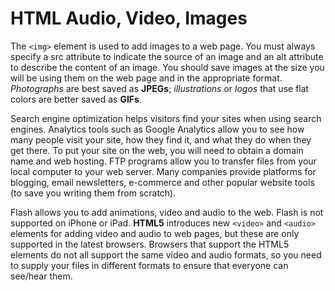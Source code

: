 # HTML Audio, Video, Images

The `<img>` element is used to add images to a web page. You must always specify a src attribute to indicate the
source of an image and an alt attribute to describe the content of an image. You should save images at the size you will be using
them on the web page and in the appropriate format. _Photographs_ are best saved as **JPEGs**; _illustrations_ or
_logos_ that use flat colors are better saved as **GIFs**.

Search engine optimization helps visitors find your sites when using search engines. Analytics tools such as Google Analytics allow you to
see how many people visit your site, how they find it, and what they do when they get there.
To put your site on the web, you will need to obtain a domain name and web hosting.
FTP programs allow you to transfer files from your local computer to your web server.
Many companies provide platforms for blogging, email newsletters, e-commerce and other popular website
tools (to save you writing them from scratch).

Flash allows you to add animations, video and audio to the web.
Flash is not supported on iPhone or iPad. **HTML5** introduces new `<video>` and `<audio>`
elements for adding video and audio to web pages, but these are only supported in the latest browsers.
Browsers that support the HTML5 elements do not all support the same video and audio formats, so you
need to supply your files in different formats to ensure that everyone can see/hear them.

